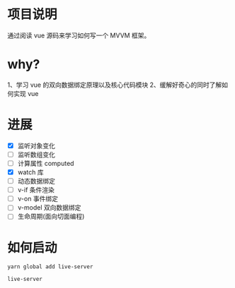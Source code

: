 # 项目说明

通过阅读 vue 源码来学习如何写一个 MVVM 框架。

# why?

1、学习 vue 的双向数据绑定原理以及核心代码模块
2、缓解好奇心的同时了解如何实现 vue

# 进展

- [x] 监听对象变化
- [ ] 监听数组变化
- [ ] 计算属性 computed
- [x] watch 库
- [ ] 动态数据绑定
- [ ] v-if 条件渲染
- [ ] v-on 事件绑定
- [ ] v-model 双向数据绑定
- [ ] 生命周期(面向切面编程)

# 如何启动

```
yarn global add live-server

live-server
```
